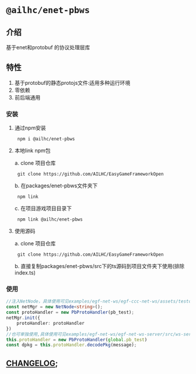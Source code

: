 # `@ailhc/enet-pbws`
## 介绍
基于enet和protobuf 的协议处理层库

## 特性

1. 基于protobuf的静态protojs文件:适用多种运行环境
2. 零依赖
3. 前后端通用

### 安装
1. 通过npm安装
	
    	npm i @ailhc/enet-pbws   
2. 本地link npm包
	
    a. clone 项目仓库
    
        git clone https://github.com/AILHC/EasyGameFrameworkOpen
        
    b. 在packages/enet-pbws文件夹下 

    	npm link
    
    c. 在项目游戏项目目录下 
    	
        npm link @ailhc/enet-pbws    
3. 使用源码
	
    a. clone 项目仓库
    
        git clone https://github.com/AILHC/EasyGameFrameworkOpen
    b. 直接复制packages/enet-pbws/src下的ts源码到项目文件夹下使用(排除index.ts)
### 使用

```ts
//注入NetNode，具体使用可见examples/egf-net-ws/egf-ccc-net-ws/assets/testcases/protobuf-test
const netMgr = new NetNode<string>();
const protoHandler = new PbProtoHandler(pb_test);
netMgr.init({
    protoHandler: protoHandler
})
//也可单独使用,具体使用可见examples/egf-net-ws/egf-net-ws-server/src/ws-server.ts
this.protoHandler = new PbProtoHandler(global.pb_test)
const dpkg = this.protoHandler.decodePkg(message);
```
## [CHANGELOG](./CHANGELOG.md);

